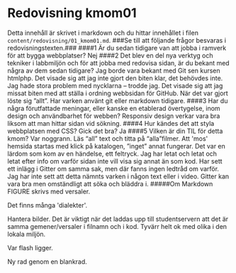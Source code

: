 ---
---
Redovisning kmom01
=========================

Detta innehåll är skrivet i markdown och du hittar innehållet i filen `content/redovisning/01_kmom01.md`.
###Se till att följande frågor besvaras i redovisningstexten.###
####1	Är du sedan tidigare van att jobba i ramverk för att bygga webbplatser?
Nej
####2	Det blev en del nya verktyg och tekniker i labbmiljön och för att jobba med redovisa sidan, är du bekant med några av dem sedan tidigare?
Jag borde vara bekant med Git sen kursen htmlphp. Det visade sig att jag inte gjort den biten klar, det behövdes inte. Jag hade stora problem med nycklarna – trodde jag. Det visade sig att jag missat biten med att ställa i ordning webbsidan för GitHub. När det var gjort löste sig ”allt”. Har varken använt git eller markdown tidigare.
####3	Har du några förutfattade meningar, eller kanske en etablerad övertygelse, inom design och användbarhet för webben?
Responsiv design verkar vara bra liksom att man hittar sidan vid sökning.
####4	Hur kändes det att styla webbplatsen med CSS? Gick det bra?
Ja
####5	Vilken är din TIL för detta kmom?
Var noggrann. Läs “all” text och titta på “alla”filmer.
Att 'mos' hemsida startas med klick på katalogen, ”inget” annat fungerar. Det var en lärdom som kom av en händelse, ett feltryck. Jag har letat och letat och letat efter info om varför sidan inte vill visa sig annat än som kod. Har sett ett inlägg i Gitter om samma sak, men där fanns ingen ledtråd om varför. Jag har inte sett att detta nämnts varken i någon text eller i video.
Gitter kan vara bra men omständligt att söka och bläddra i.
#####Om Markdown
FIGURE skrivs med versaler.

Det finns många 'dialekter'.

Hantera bilder. Det är viktigt när det laddas upp till studentservern att det är samma gemener/versaler i filnamn och i kod. Tyvärr helt ok med olika i den lokala miljön.

Var flash ligger.

Ny rad genom en blankrad.
